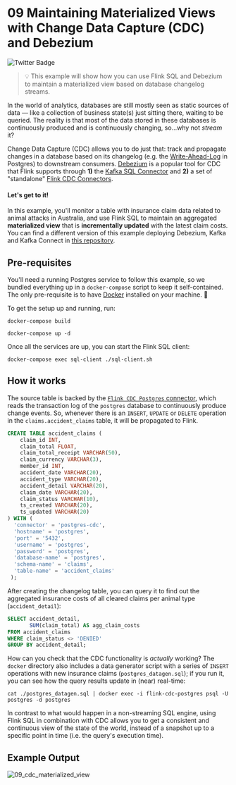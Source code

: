 # 09 Maintaining Materialized Views with Change Data Capture (CDC) and Debezium

![Twitter Badge](https://img.shields.io/badge/Flink%20Version-1.11%2B-lightgrey)

> :bulb: This example will show how you can use Flink SQL and Debezium to maintain a materialized view based on database changelog streams.

In the world of analytics, databases are still mostly seen as static sources of data — like a collection of business state(s) just sitting there, waiting to be queried. The reality is that most of the data stored in these databases is continuously produced and is continuously changing, so...why not _stream_ it? 

Change Data Capture (CDC) allows you to do just that: track and propagate changes in a database based on its changelog (e.g. the [Write-Ahead-Log](https://www.postgresql.org/docs/current/wal-intro.html) in Postgres) to downstream consumers. [Debezium](https://debezium.io/) is a popular tool for CDC that Flink supports through **1)** the [Kafka SQL Connector](https://ci.apache.org/projects/flink/flink-docs-stable/dev/table/connectors/formats/debezium.html) and **2)** a set of "standalone" [Flink CDC Connectors](https://github.com/ververica/flink-cdc-connectors#flink-cdc-connectors).

#### Let's get to it!

In this example, you'll monitor a table with insurance claim data related to animal attacks in Australia, and use Flink SQL to maintain an aggregated **materialized view** that is **incrementally updated** with the latest claim costs. You can find a different version of this example deploying Debezium, Kafka and Kafka Connect in [this repository](https://github.com/morsapaes/flink-sql-CDC).

## Pre-requisites

You'll need a running Postgres service to follow this example, so we bundled everything up in a `docker-compose` script to keep it self-contained. The only pre-requisite is to have [Docker](https://docs.docker.com/get-docker/) installed on your machine. :whale:

To get the setup up and running, run:

`docker-compose build`

`docker-compose up -d`

Once all the services are up, you can start the Flink SQL client:

`docker-compose exec sql-client ./sql-client.sh`

## How it works

The source table is backed by the [`Flink CDC Postgres` connector](https://github.com/ververica/flink-cdc-connectors/wiki/Postgres-CDC-Connector), which reads the transaction log of the `postgres` database to continuously produce change events. So, whenever there is an `INSERT`, `UPDATE` or `DELETE` operation in the `claims.accident_claims` table, it will be propagated to Flink.

```sql
CREATE TABLE accident_claims (
    claim_id INT,
    claim_total FLOAT,
    claim_total_receipt VARCHAR(50),
    claim_currency VARCHAR(3),
    member_id INT,
    accident_date VARCHAR(20),
    accident_type VARCHAR(20),
    accident_detail VARCHAR(20),
    claim_date VARCHAR(20),
    claim_status VARCHAR(10),
    ts_created VARCHAR(20),
    ts_updated VARCHAR(20)
) WITH (
  'connector' = 'postgres-cdc',
  'hostname' = 'postgres',
  'port' = '5432',
  'username' = 'postgres',
  'password' = 'postgres',
  'database-name' = 'postgres',
  'schema-name' = 'claims',
  'table-name' = 'accident_claims'
 );
```

After creating the changelog table, you can query it to find out the aggregated insurance costs of all cleared claims per animal type (`accident_detail`):

```sql
SELECT accident_detail,
       SUM(claim_total) AS agg_claim_costs
FROM accident_claims
WHERE claim_status <> 'DENIED'
GROUP BY accident_detail;
```

How can you check that the CDC functionality is _actually_ working? The `docker` directory also includes a data generator script with a series of `INSERT` operations with new insurance claims (`postgres_datagen.sql`); if you run it, you can see how the query results update in (near) real-time:

`cat ./postgres_datagen.sql | docker exec -i flink-cdc-postgres psql -U postgres -d postgres`

In contrast to what would happen in a non-streaming SQL engine, using Flink SQL in combination with CDC allows you to get a consistent and continuous view of the state of the world, instead of a snapshot up to a specific point in time (i.e. the query's execution time).

## Example Output

![09_cdc_materialized_view](https://user-images.githubusercontent.com/23521087/109818653-81ee8180-7c33-11eb-9a76-b1004de8fe23.gif)
